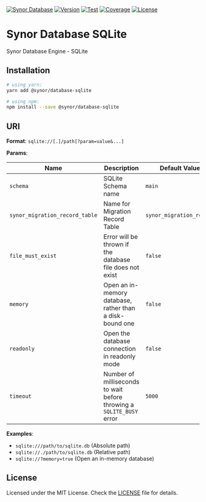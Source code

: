 [![Synor Database](https://img.shields.io/badge/synor-database-blue?style=for-the-badge)](https://github.com/Synor)
[![Version](https://img.shields.io/npm/v/@synor/database-sqlite?style=for-the-badge)](https://npmjs.org/package/@synor/database-sqlite)
[![Test](https://img.shields.io/travis/com/Synor/database-sqlite/master?label=Test&style=for-the-badge)](https://travis-ci.com/Synor/database-sqlite)
[![Coverage](https://img.shields.io/codecov/c/gh/Synor/database-sqlite/master?style=for-the-badge)](https://codecov.io/gh/Synor/database-sqlite)
[![License](https://img.shields.io/github/license/Synor/database-sqlite?style=for-the-badge)](https://github.com/Synor/database-sqlite/blob/master/LICENSE)

# Synor Database SQLite

Synor Database Engine - SQLite

## Installation

```sh
# using yarn:
yarn add @synor/database-sqlite

# using npm:
npm install --save @synor/database-sqlite
```

## URI

**Format**: `sqlite://[.]/path[?param=value&...]`

**Params**:

| Name                           | Description                                                          | Default Value            |
| ------------------------------ | -------------------------------------------------------------------- | ------------------------ |
| `schema`                       | SQLite Schema name                                                   | `main`                   |
| `synor_migration_record_table` | Name for Migration Record Table                                      | `synor_migration_record` |
| `file_must_exist`              | Error will be thrown if the database file does not exist             | `false`                  |
| `memory`                       | Open an in-memory database, rather than a disk-bound one             | `false`                  |
| `readonly`                     | Open the database connection in readonly mode                        | `false`                  |
| `timeout`                      | Number of milliseconds to wait before throwing a `SQLITE_BUSY` error | `5000`                   |

**Examples**:

- `sqlite:///path/to/sqlite.db` (Absolute path)
- `sqlite://./path/to/sqlite.db` (Relative path)
- `sqlite://?memory=true` (Open an in-memory database)

## License

Licensed under the MIT License. Check the [LICENSE](./LICENSE) file for details.
